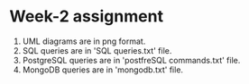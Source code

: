 # Week-2 assignment
1. UML diagrams are in png format.
2. SQL queries are in 'SQL queries.txt' file.
3. PostgreSQL queries are in 'postfreSQL commands.txt' file.
4. MongoDB queries are in 'mongodb.txt' file.

